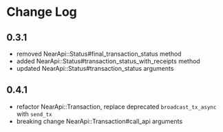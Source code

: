 # Change Log

## 0.3.1
- removed NearApi::Status#final_transaction_status method
- added NearApi::Status#transaction_status_with_receipts method
- updated NearApi::Status#transaction_status arguments

## 0.4.1
- refactor NearApi::Transaction, replace deprecated `broadcast_tx_async` with `send_tx`
- breaking change NearApi::Transaction#call_api arguments 
